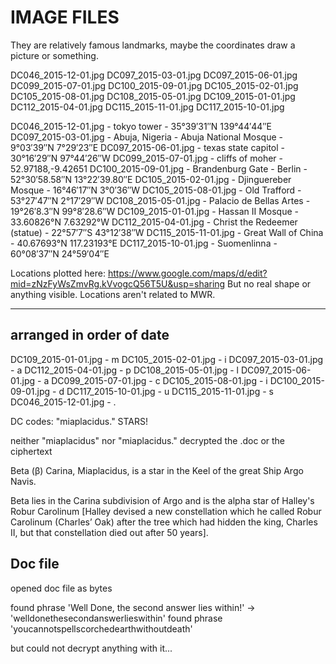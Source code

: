 # IMAGE FILES

They are relatively famous landmarks, maybe the coordinates draw a picture or
something.

DC046_2015-12-01.jpg
DC097_2015-03-01.jpg
DC097_2015-06-01.jpg
DC099_2015-07-01.jpg
DC100_2015-09-01.jpg
DC105_2015-02-01.jpg
DC105_2015-08-01.jpg
DC108_2015-05-01.jpg
DC109_2015-01-01.jpg
DC112_2015-04-01.jpg
DC115_2015-11-01.jpg
DC117_2015-10-01.jpg

DC046_2015-12-01.jpg - tokyo tower - 35°39′31″N 139°44′44″E
DC097_2015-03-01.jpg - Abuja, Nigeria - Abuja National Mosque - 9°03′39″N 7°29′23″E
DC097_2015-06-01.jpg - texas state capitol - 30°16′29″N 97°44′26″W
DC099_2015-07-01.jpg - cliffs of moher - 52.97188,-9.42651
DC100_2015-09-01.jpg - Brandenburg Gate - Berlin - 52°30′58.58″N 13°22′39.80″E
DC105_2015-02-01.jpg - Djinguereber Mosque - 16°46′17″N 3°0′36″W
DC105_2015-08-01.jpg - Old Trafford - 53°27′47″N 2°17′29″W
DC108_2015-05-01.jpg - Palacio de Bellas Artes - 19°26′8.3″N 99°8′28.6″W
DC109_2015-01-01.jpg - Hassan II Mosque - 33.60826°N 7.63292°W
DC112_2015-04-01.jpg - Christ the Redeemer (statue) - 22°57′7″S 43°12′38″W
DC115_2015-11-01.jpg - Great Wall of China - 40.67693°N 117.23193°E
DC117_2015-10-01.jpg - Suomenlinna - 60°08′37″N 24°59′04″E

Locations plotted here: https://www.google.com/maps/d/edit?mid=zNzFyWsZmvRg.kVvogcQ56T5U&usp=sharing
But no real shape or anything visible. Locations aren't related to MWR.

------------------

## arranged in order of date

DC109_2015-01-01.jpg - m
DC105_2015-02-01.jpg - i
DC097_2015-03-01.jpg - a
DC112_2015-04-01.jpg - p
DC108_2015-05-01.jpg - l
DC097_2015-06-01.jpg - a
DC099_2015-07-01.jpg - c
DC105_2015-08-01.jpg - i
DC100_2015-09-01.jpg - d
DC117_2015-10-01.jpg - u
DC115_2015-11-01.jpg - s
DC046_2015-12-01.jpg - .

DC codes: "miaplacidus." STARS!

neither "miaplacidus" nor "miaplacidus." decrypted the .doc or the ciphertext

Beta (β) Carina, Miaplacidus, is a star in the Keel of the great Ship Argo Navis.

Beta lies in the Carina subdivision of Argo and is the alpha star of Halley's
Robur Carolinum [Halley devised a new constellation which he called Robur
Carolinum (Charles’ Oak) after the tree which had hidden the king, Charles II,
but that constellation died out after 50 years].

## Doc file

opened doc file as bytes

found phrase 'Well Done, the second answer lies within!' -> 'welldonethesecondanswerlieswithin'
found phrase 'youcannotspellscorchedearthwithoutdeath'

but could not decrypt anything with it...
